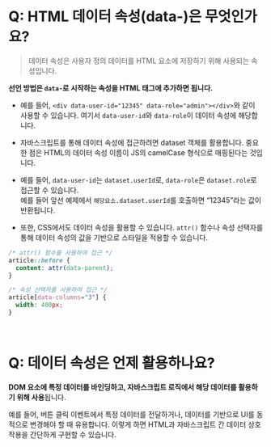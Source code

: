 # Q: HTML 데이터 속성(data-)은 무엇인가요?
> 데이터 속성은 사용자 정의 데이터를 HTML 요소에 저장하기 위해 사용되는 속성입니다.

**선언 방법은 `data-`로 시작하는 속성을 HTML 태그에 추가하면 됩니다.** 
- 예를 들어, `<div data-user-id="12345" data-role="admin"></div>`와 같이 사용할 수 있습니다. 여기서 `data-user-id`와 `data-role`이 데이터 속성에 해당합니다.

- 자바스크립트를 통해 데이터 속성에 접근하려면 dataset 객체를 활용합니다. 중요한 점은 HTML의 데이터 속성 이름이 JS의 camelCase 형식으로 매핑된다는 것입니다.
 
- 예를 들어, `data-user-id`는 `dataset.userId`로, `data-role`은 `dataset.role`로 접근할 수 있습니다.  
  예를 들어 앞선 예제에서 `해당요소.dataset.userId`를 호출하면 “12345”라는 값이 반환됩니다.

- 또한, CSS에서도 데이터 속성을 활용할 수 있습니다. `attr()` 함수나 속성 선택자를 통해 데이터 속성의 값을 기반으로 스타일을 적용할 수 있습니다.

```css
/* attr() 함수를 사용하여 접근 */
article::before {
  content: attr(data-parent);
}

/* 속성 선택자를 사용하여 접근 */
article[data-columns="3"] {
  width: 400px;
}
```

<br/>

# Q: 데이터 속성은 언제 활용하나요? 

**DOM 요소에 특정 데이터를 바인딩하고, 자바스크립트 로직에서 해당 데이터를 활용하기 위해 사용**됩니다. 

예를 들어, 버튼 클릭 이벤트에서 특정 데이터를 전달하거나, 데이터를 기반으로 UI를 동적으로 변경해야 할 때 유용합니다. 이렇게 하면 HTML과 자바스크립트 간 데이터 상호작용을 간단하게 구현할 수 있습니다.
